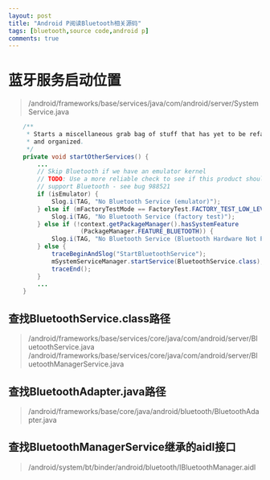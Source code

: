 ```yaml
---
layout: post
title: "Android P阅读Bluetooth相关源码"
tags: [bluetooth,source code,android p]
comments: true
---
```


# 蓝牙服务启动位置
> /android/frameworks/base/services/java/com/android/server/SystemService.java

```java
    /**
     * Starts a miscellaneous grab bag of stuff that has yet to be refactored
     * and organized.
     */
    private void startOtherServices() {
        ...
        // Skip Bluetooth if we have an emulator kernel
        // TODO: Use a more reliable check to see if this product should
        // support Bluetooth - see bug 988521
        if (isEmulator) {
            Slog.i(TAG, "No Bluetooth Service (emulator)");
        } else if (mFactoryTestMode == FactoryTest.FACTORY_TEST_LOW_LEVEL) {
            Slog.i(TAG, "No Bluetooth Service (factory test)");
        } else if (!context.getPackageManager().hasSystemFeature
                    (PackageManager.FEATURE_BLUETOOTH)) {
            Slog.i(TAG, "No Bluetooth Service (Bluetooth Hardware Not Present)");
        } else {
            traceBeginAndSlog("StartBluetoothService");
            mSystemServiceManager.startService(BluetoothService.class);
            traceEnd();
        }
        ...
    }
```

## 查找BluetoothService.class路径
> /android/frameworks/base/services/core/java/com/android/server/BluetoothService.java
> /android/frameworks/base/services/core/java/com/android/server/BluetoothManagerService.java

## 查找BluetoothAdapter.java路径
> /android/frameworks/base/core/java/android/bluetooth/BluetoothAdapter.java

## 查找BluetoothManagerService继承的aidl接口
> /android/system/bt/binder/android/bluetooth/IBluetoothManager.aidl